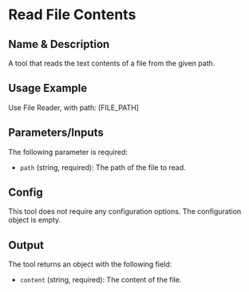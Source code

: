 # Read File Contents

## Name & Description
A tool that reads the text contents of a file from the given path.

## Usage Example
Use File Reader, with path: [FILE_PATH]

## Parameters/Inputs
The following parameter is required:
- `path` (string, required): The path of the file to read.

## Config
This tool does not require any configuration options. The configuration object is empty.

## Output
The tool returns an object with the following field:
- `content` (string, required): The content of the file.
